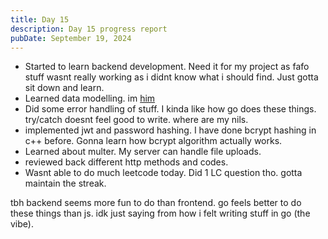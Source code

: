 ```yaml
---
title: Day 15
description: Day 15 progress report
pubDate: September 19, 2024
---
```


- Started to learn backend development. Need it for my project as fafo stuff wasnt really working as i didnt know what i should find. Just gotta sit down and learn.
- Learned data modelling. im <a href="https://plantillasdememes.com/img/plantillas/conspiracy-charlie01629169812.jpg" class="text-[#fe8019] font-bold no-underline hover:underline"> him</a>
- Did some error handling of stuff. I kinda like how go does these things. try/catch doesnt feel good to write. where are my nils.
- implemented jwt and password hashing. I have done bcrypt hashing in c++ before. Gonna learn how bcrypt algorithm actually works.
- Learned about multer. My server can handle file uploads.
- reviewed back different http methods and codes.
- Wasnt able to do much leetcode today. Did 1 LC question tho. gotta maintain the streak.
 
tbh backend seems more fun to do than frontend. go feels better to do these things than js. idk just saying from how i felt writing stuff in go (the vibe).
